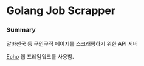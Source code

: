 # Golang Job Scrapper

### Summary

알바천국 등 구인구직 페이지를 스크래핑하기 위한 API 서버

[Echo](https://echo.labstack.com/) 웹 프레임워크를 사용함.
